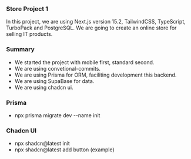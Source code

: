 ### Store Project 1
In this project, we are using Next.js version 15.2, TailwindCSS, TypeScript, TurboPack and PostgreSQL.
We are going to create an online store for selling IT products.

### Summary
- We started the project with mobile first, standard second.
- We are using convetional-commits.
- We are using Prisma for ORM, faciliting development this backend.
- We are using SupaBase for data.
- We are using chadcn ui.

### Prisma
- npx prisma migrate dev --name init


### Chadcn UI
- npx shadcn@latest init
- npx shadcn@latest add button (example)
